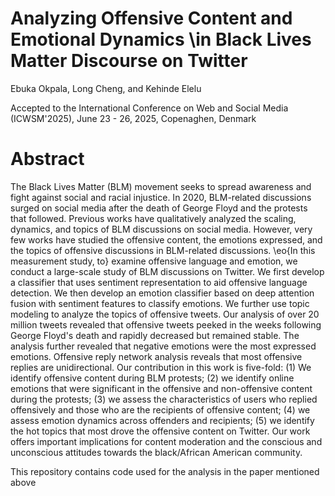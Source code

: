 # Analyzing Offensive Content and Emotional Dynamics \\in Black Lives Matter Discourse on Twitter
Ebuka Okpala, Long Cheng, and Kehinde Elelu

Accepted to the International Conference on Web and Social Media (ICWSM'2025), June 23 - 26, 2025, Copenaghen, Denmark

# Abstract
The Black Lives Matter (BLM) movement seeks to spread awareness and fight against social and racial injustice. In 2020, BLM-related discussions surged on social media after the death of George Floyd and the protests that followed. Previous works have qualitatively analyzed the scaling, dynamics, and topics of BLM discussions on social media. However, very few works have studied the offensive content, the emotions expressed, and the topics of offensive discussions in BLM-related discussions. \eo{In this measurement study, to} examine offensive language and emotion, we conduct a large-scale study of BLM discussions on Twitter. We first develop a classifier that uses sentiment representation to aid offensive language detection. We then develop an emotion classifier based on deep attention fusion with sentiment features to classify emotions. We further use topic modeling to analyze the topics of offensive tweets. Our analysis of over 20 million tweets revealed that offensive tweets peeked in the weeks following George Floyd's death and rapidly decreased but remained stable. The analysis further revealed that negative emotions were the most expressed emotions. Offensive reply network analysis reveals that most offensive replies are unidirectional. Our contribution in this work is five-fold: (1) We identify offensive content during BLM protests; (2) we identify online emotions that were significant in the offensive and non-offensive content during the protests; (3) we assess the characteristics of users who replied offensively and those who are the recipients of offensive content; (4) we assess emotion dynamics across offenders and recipients; (5) we identify the hot topics that most drove the offensive content on Twitter. Our work offers important implications for content moderation and the conscious and unconscious attitudes towards the black/African American community.

This repository contains code used for the analysis in the paper mentioned above 


